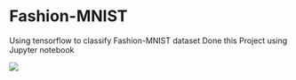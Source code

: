 # Fashion-MNIST
 Using tensorflow to classify Fashion-MNIST dataset
Done this Project using Jupyter notebook


<img src="https://github.com/zalandoresearch/fashion-mnist/blob/master/doc/img/fashion-mnist-sprite.png">
